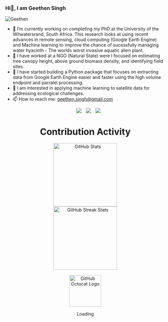 ### Hi👋, I am Geethen Singh
<p align="left"> <img src="https://komarev.com/ghpvc/?username=Geethen" alt="Geethen" /> </p>

- 🔭 I’m currently working on completing my PhD at the University of the Witwatersrand, South Africa. This research looks at using recent advances in remote sensing, cloud computing (Google Earth Engine) and Machine learning to improve the chance of sucessfully managing water hyacinth - The worlds worst invasive aquatic alien plant.
- 🔭 I have worked at a NGO (Natural State) were I focused on estimating tree canopy height, above ground biomass density,  and identifying field sites.
- 🌱 I have started building a Python package that focuses on extracting data from Google Earth Engine easier and faster using the high volume endpoint and parralel processing.
- 🤔 I am interested in applying machine learning to satellite data for addressing ecological challenges.
- 📫 How to reach me: geethen.singh@gmail.com


 <div align="center"  class="icons-social" style="margin-left: 10px;">
        <a style="margin-left: 10px;"  target="_blank" href="https://www.linkedin.com/in/geethen-singh-a06660106">
			<img src="https://img.icons8.com/doodle/40/000000/linkedin--v2.png"></a>
        <a style="margin-left: 10px;" target="_blank" href="https://github.com/Geethen">
          <img src="https://img.icons8.com/doodle/40/000000/github--v1.png"></a>       
		<a style="margin-left: 10px;" target="_blank" href="https://twitter.com/Geethen1">
			<img src="https://img.icons8.com/doodle/1x/twitter-squared--v2.png" ></a>
      </div>

</p>
</li>
        </ul>
    </div>
    <div align=center>
        <h1>Contribution Activity</h1>
        <img src="https://github-readme-stats.vercel.app/api?username=Geethen&title_color=6FDA44&text_color=FFFFFF&show_icons=true&icon_color=6FDA44&include_all_commits=true&count_private=true&theme=dark" alt="GitHub Stats" height="200" />
        <br>
        <!--
        <img src="https://github-readme-stats.vercel.app/api/top-langs?username=ahmedfathydev&layout=compact&title_color=6FDA44&text_color=FFFFFF&theme=dark" alt="GitHub Most Used Languages" height="200" />
        <br>
        -->
        <img src="https://github-readme-streak-stats.herokuapp.com/?user=Geethen&theme=dark&date_format=j%20M%5B%20Y%5D&currStreakLabel=6FDA44&fire=6FDA44&ring=6FDA44" alt="GitHub Streak Stats" height="200" />
        <br>
        <br>
    </div>
    <div align=center>
        <img src="https://raw.githubusercontent.com/Geethen/Geethen/main/GitHub.gif" alt="GitHub Octocat Logo" height="100">
        <p>Loading</p>
    </div>
</div>



<!--
**Geethen/Geethen** is a ✨ _special_ ✨ repository because its `README.md` (this file) appears on your GitHub profile.

Here are some ideas to get you started:

- 🔭 I’m currently working on ...
- 🌱 I’m currently learning ...
- 👯 I’m looking to collaborate on ...
- 🤔 I’m looking for help with ...
- 💬 Ask me about ...
- 📫 How to reach me: ...
- 😄 Pronouns: ...
- ⚡ Fun fact: ...
-->
